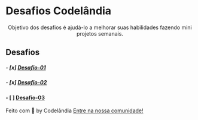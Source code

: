 # Desafios Codelândia
<p align="center">Objetivo dos desafios é ajudá-lo a melhorar suas habilidades fazendo mini projetos semanais.

 </p>


## Desafios

##### - [x]  [Desafio-01](https://github.com/Aldovani/codelandia/tree/master/Desafio%201)
##### - [x]  [Desafio-02]()
#### - [ ] [Desafio-03]()



Feito com 💜 by Codelândia [ Entre na nossa comunidade!](https://discord.com/invite/QevDJqCzaY)

